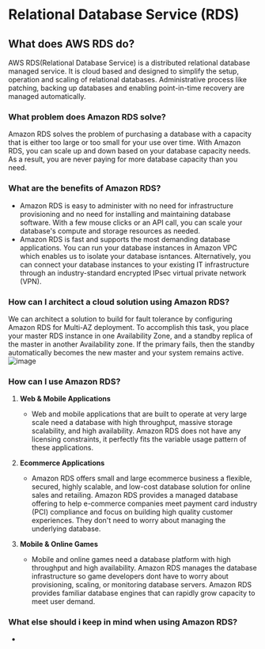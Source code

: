 # Relational Database Service (RDS)

## What does AWS RDS do?
AWS RDS(Relational Database Service) is a distributed relational database managed service. It is cloud based and designed to simplify the setup, operation and scaling of relational databases. Administrative process like patching, backing up databases and enabling point-in-time recovery are managed automatically.

### What problem does Amazon RDS solve?
Amazon RDS solves the problem of purchasing a database with a capacity that is either too large or too small for your use over time. With Amazon RDS, you can scale up and down based on your database capacity needs. As a result, you are never paying for more database capacity than you need.

### What are the benefits of Amazon RDS?
- Amazon RDS is easy to administer with no need for infrastructure provisioning and no need for installing and maintaining database software. With a few mouse clicks or an API call, you can scale your database's compute and storage resources as needed.
- Amazon RDS is fast and supports the most demanding database applications. You can run your database instances in Amazon VPC which enables us to isolate  your database isntances. Alternatively, you can connect your database instances to your existing IT infrastructure through an industry-standard encrypted IPsec virtual private network (VPN).

### How can I architect a cloud solution using Amazon RDS?
We can architect a solution to build for fault tolerance by configuring Amazon RDS for Multi-AZ deployment. To accomplish this task, you place your master RDS instance in one Availability Zone, and a standby replica of the master in another Availability zone. If the primary fails, then the standby automatically becomes the new master and your system remains active.
![image](https://github.com/user-attachments/assets/1e92344c-97f0-4f7a-8059-a21a3eb3a860)

### How can I use Amazon RDS?
1. **Web & Mobile Applications**
   - Web and mobile applications that are built to operate at very large scale need a database with high throughput, massive storage scalability, and high availability. Amazon RDS does not have any licensing constraints, it perfectly fits the variable usage pattern of these applications.

2. **Ecommerce Applications**
   - Amazon RDS offers small and large ecommerce business a flexible, secured, highly scalable, and low-cost database solution for online sales and retailing. Amazon RDS provides a managed database offering to help e-commerce companies meet payment card industry (PCI) compliance and focus on building high quality customer experiences. They don't need to worry about managing the underlying database.

3. **Mobile & Online Games**
   - Mobile and online games need a database platform with high throughput and high availability. Amazon RDS manages the database infrastructure so game developers dont have to worry about provisioning, scaling, or monitoring database servers. Amazon RDS provides familiar database engines that can rapidly grow capacity to meet user demand.

### What else should i keep in mind when using Amazon RDS?
- 
